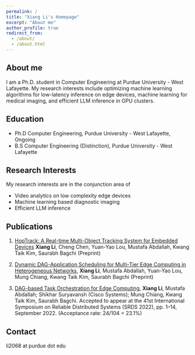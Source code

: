 ```yaml
---
permalink: /
title: "Xiang Li's Homepage"
excerpt: "About me"
author_profile: true
redirect_from: 
  - /about/
  - /about.html
---
```


## About me

I am a Ph.D. student in Computer Engineering at Purdue University - West Lafayette. My research interests include optimizing machine learning algorithms for low-latency inference on edge devices, machine learning for medical imaging, and efficient LLM inference in GPU clusters.

## Education
* Ph.D Computer Engineering, Purdue University - West Lafayette, Ongoing
* B.S Computer Engineering (Distinction), Purdue University - West Lafayette

## Research Interests
My research interests are in the conjunction area of 
 *  Video analytics on low complexity edge devices
 *  Machine learning based diagnostic imaging
 *  Efficient LLM inference


## Publications
1. [HopTrack: A Real-time Multi-Object Tracking System for Embedded Devices](https://arxiv.org/abs/2411.00608)
**Xiang Li**, Cheng Chen, Yuan-Yao Lou, Mustafa Abdallah, Kwang Taik Kim, Saurabh Bagchi (Preprint)


2. [Dynamic DAG-Application Scheduling for Multi-Tier Edge Computing in Heterogeneous Networks](https://arxiv.org/abs/2409.10839),
**Xiang Li**, Mustafa Abdallah, Yuan-Yao Lou, Mung Chiang, Kwang Taik Kim, Saurabh Bagchi (Preprint)

3. [DAG-based Task Orchestration for Edge Computing](https://ieeexplore.ieee.org/abstract/document/9996961),
**Xiang Li**, Mustafa Abdallah; Shikhar Suryavansh (Cisco Systems); Mung Chiang, Kwang Taik Kim, Saurabh Bagchi. Accepted to appear at the 41st International Symposium on Reliable Distributed Systems (SRDS 2022), pp. 1–14, September 2022. (Acceptance rate: 24/104 = 23.1%)


## Contact
li2068 at purdue dot edu
